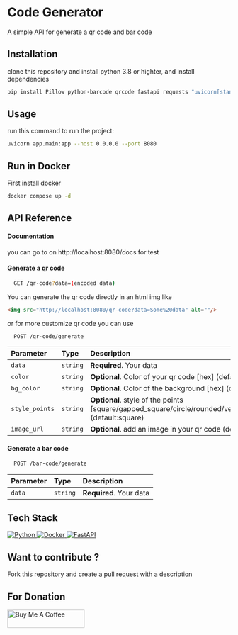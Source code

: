 
# Code Generator

A simple API for generate a qr code and bar code 


## Installation

clone this repository and install python 3.8 or highter, and install dependencies

```bash
pip install Pillow python-barcode qrcode fastapi requests "uvicorn[standard]"
```
    

## Usage

run this command to run the project:

```bash
uvicorn app.main:app --host 0.0.0.0 --port 8080
```

## Run in Docker

First install docker 

```bash
docker compose up -d
```




## API Reference

#### Documentation

you can go to on http://localhost:8080/docs for test

#### Generate a qr code


```bash
  GET /qr-code?data=(encoded data)
```

You can generate the qr code directly in an html img like

```html
<img src="http://localhost:8080/qr-code?data=Some%20data" alt=""/>
```

or for more customize qr code you can use

```bash
  POST /qr-code/generate
```

| Parameter | Type     | Description                |
| :-------- | :------- | :------------------------- |
| `data` | `string` | **Required**. Your data |
| `color` | `string` | **Optional**. Color of your qr code [hex] (default: #000000)|
| `bg_color` | `string` | **Optional**. Color of the background [hex] (default: #ffffff) |
| `style_points` | `string` | **Optional**. style of the points [square/gapped_square/circle/rounded/vertical_bar/horizontal_bar] (default:square) |
| `image_url` | `string` | **Optional**. add an image in your qr code (default:empty) |

#### Generate a bar code

```bash
  POST /bar-code/generate
```

| Parameter | Type     | Description                       |
| :-------- | :------- | :-------------------------------- |
| `data` | `string` | **Required**. Your data |



## Tech Stack
<a href="https://www.python.org" target="_blank">
  <img alt="Python" src="https://img.shields.io/badge/Python-3776AB?style=for-the-badge&logo=python&logoColor=white">
</a>
<a href="https://www.docker.com/">
  <img alt="Docker" src="https://img.shields.io/badge/Docker-2CA5E0?style=for-the-badge&logo=docker&logoColor=white">
</a>
<a href="https://fastapi.tiangolo.com/">
  <img alt="FastAPI" src="https://img.shields.io/badge/FastAPI-009485?style=for-the-badge&logo=fastapi&logoColor=white">
</a>

## Want to contribute ?
Fork this repository and create a pull request with a description

## For Donation
<a href="https://www.buymeacoffee.com/chanstephane" target="_blank"><img src="https://cdn.buymeacoffee.com/buttons/default-orange.png" alt="Buy Me A Coffee" height="41" width="174"></a>

